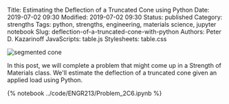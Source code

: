 Title: Estimating the Deflection of a Truncated Cone using Python
Date: 2019-07-02 09:30
Modified: 2019-07-02 09:30
Status: published
Category: strengths
Tags: python, strengths, engineering, materials science, jupyter notebook
Slug: deflection-of-a-truncated-cone-with-python
Authors: Peter D. Kazarinoff
JavaScripts: table.js
Stylesheets: table.css

![segmented cone]({static}/posts/engr213/images/segmented_cone.png) 

In this post, we will complete a problem that might come up in a Strength of Materials class. We'll estimate the deflection of a truncated cone given an applied load using Python.

{% notebook ../code/ENGR213/Problem_2C6.ipynb %}
